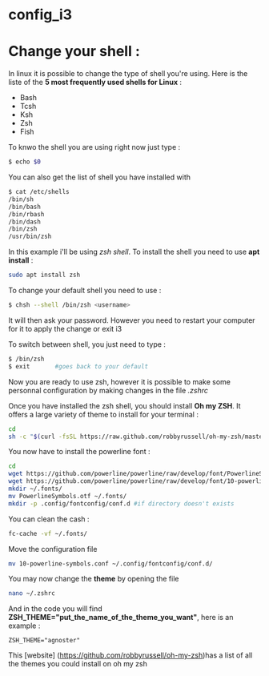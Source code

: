 # config_i3

# Change your shell : 
In linux it is possible to change the type of shell you're using. Here is the liste of the **5 most frequently used shells for Linux** : 
* Bash 
* Tcsh 
* Ksh 
* Zsh 
* Fish 


To knwo the shell you are using right now just type : 
```bash 
$ echo $0 
```

You can also get the list of shell you have installed with 
```bash 
$ cat /etc/shells
/bin/sh
/bin/bash
/bin/rbash
/bin/dash
/bin/zsh
/usr/bin/zsh
```

In this example i'll be using *zsh shell*. 
To install the shell you need to use **apt install** : 
```bash 
sudo apt install zsh 
```

To change your default shell you need to use : 
```bash
$ chsh --shell /bin/zsh <username>        
```
It will then ask your password. However you need to restart your computer for it to apply the change or exit i3 

To switch between shell, you just need to type : 
```bash 
$ /bin/zsh
$ exit       #goes back to your default 
```

Now you are ready to use zsh, however it is possible to make some personnal configuration by making changes in the file *.zshrc* 


Once you have installed the zsh shell, you should install **Oh my ZSH**. It offers a large variety of theme to install for your terminal : 
```zsh 
cd
sh -c "$(curl -fsSL https://raw.github.com/robbyrussell/oh-my-zsh/master/tools/install.sh)"
``` 
You now have to install the powerline font : 
```zsh
cd
wget https://github.com/powerline/powerline/raw/develop/font/PowerlineSymbols.otf
wget https://github.com/powerline/powerline/raw/develop/font/10-powerline-symbols.conf
mkdir ~/.fonts/
mv PowerlineSymbols.otf ~/.fonts/
mkdir -p .config/fontconfig/conf.d #if directory doesn't exists
```
You can clean the cash : 
```zsh 
fc-cache -vf ~/.fonts/
```
Move the configuration file 
```zsh 
mv 10-powerline-symbols.conf ~/.config/fontconfig/conf.d/
```
You may now change the **theme** by opening the file 
```zsh 
nano ~/.zshrc 
```
And in the code you will find **ZSH_THEME="put_the_name_of_the_theme_you_want"**, here is an example : 
```
ZSH_THEME="agnoster"
```
This [website] (https://github.com/robbyrussell/oh-my-zsh)has a list of all the themes you could install on oh my zsh 
